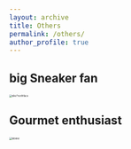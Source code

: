 ```yaml
---
layout: archive
title: Others
permalink: /others/
author_profile: true
---
```


## big Sneaker fan
<img src="http://zexinliu.github.io/images/nike*northface.png" alt="nike*northface" style="zoom:30%;" />

## Gourmet enthusiast
<img src="http://zexinliu.github.io/images/lobster.png" alt="lobster" style="zoom:30%;" />

